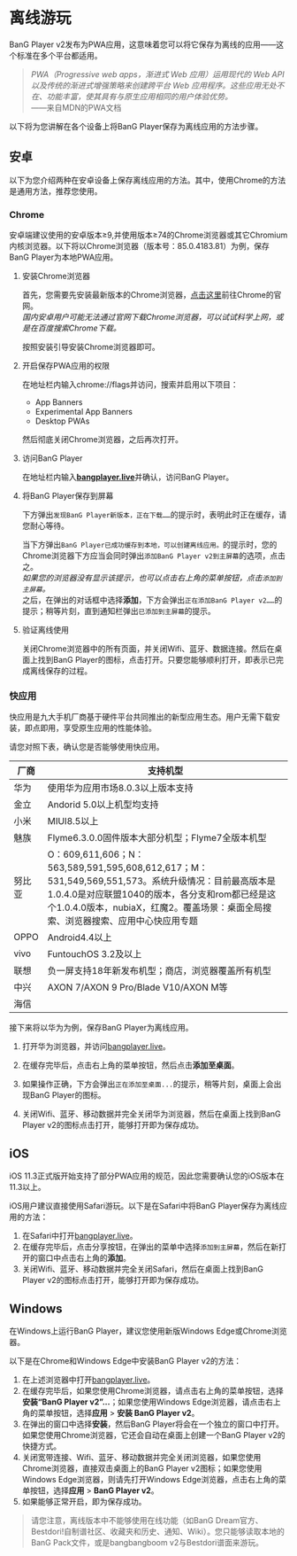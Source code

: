# 离线游玩

BanG Player v2发布为PWA应用，这意味着您可以将它保存为离线的应用——这个标准在多个平台都适用。

> *PWA（Progressive web apps，渐进式 Web 应用）运用现代的 Web API 以及传统的渐进式增强策略来创建跨平台 Web 应用程序。这些应用无处不在、功能丰富，使其具有与原生应用相同的用户体验优势。*<br />
> ——来自MDN的PWA文档

以下将为您讲解在各个设备上将BanG Player保存为离线应用的方法步骤。

## 安卓

以下为您介绍两种在安卓设备上保存离线应用的方法。其中，使用Chrome的方法是通用方法，推荐您使用。

### Chrome

安卓端建议使用的安卓版本≥9,并使用版本≥74的Chrome浏览器或其它Chromium内核浏览器。以下将以Chrome浏览器（版本号：85.0.4183.81）为例，保存BanG Player为本地PWA应用。

  1. 安装Chrome浏览器

     首先，您需要先安装最新版本的Chrome浏览器，[点击这里](https://www.google.cn/chrome/)前往Chrome的官网。<br />
     *国内安卓用户可能无法通过官网下载Chrome浏览器，可以试试科学上网，或是在百度搜索Chrome下载。*
     
     按照安装引导安装Chrome浏览器即可。
     
  2. 开启保存PWA应用的权限
  
     在地址栏内输入chrome://flags并访问，搜索并启用以下项目：
     
       * App Banners
       * Experimental App Banners
       * Desktop PWAs
     
     然后彻底关闭Chrome浏览器，之后再次打开。
     
  3. 访问BanG Player
  
     在地址栏内输入[**bangplayer.live**](https://bangplayer.live)并确认，访问BanG Player。
     
  4. 将BanG Player保存到屏幕
     
     下方弹出`发现BanG Player新版本，正在下载……`的提示时，表明此时正在缓存，请您耐心等待。
     
     当下方弹出`BanG Player已成功缓存到本地，可以创建离线应用。`的提示时，您的Chrome浏览器下方应当会同时弹出`添加BanG Player v2到主屏幕`的选项，点击之。<br />
     *如果您的浏览器没有显示该提示，也可以点击右上角的菜单按钮，点击`添加到主屏幕`。*<br />
     之后，在弹出的对话框中选择**添加**，下方会弹出`正在添加BanG Player v2……`的提示；稍等片刻，直到通知栏弹出`已添加到主屏幕`的提示。
     
  5. 验证离线使用
     
     关闭Chrome浏览器中的所有页面，并关闭Wifi、蓝牙、数据连接。然后在桌面上找到BanG Player的图标，点击打开。只要您能够顺利打开，即表示已完成离线保存的过程。
     
### 快应用

快应用是九大手机厂商基于硬件平台共同推出的新型应用生态。用户无需下载安装，即点即用，享受原生应用的性能体验。

请您对照下表，确认您是否能够使用快应用。

| 厂商 | 支持机型 |
| ---- | -------- |
| 华为 | 使用华为应用市场8.0.3以上版本支持 |
| 金立 | Andorid 5.0以上机型均支持 |
| 小米 | MIUI8.5以上 |
| 魅族 | Flyme6.3.0.0固件版本大部分机型；Flyme7全版本机型 |
| 努比亚 | O：609,611,606；N：563,589,591,595,608,612,617；M：531,549,569,551,573。系统升级情况：目前最高版本是1.0.4.0是对应联盟1040的版本，各分支和rom都已经是这个1.0.4.0版本，nubiaX，红魔2。覆盖场景：桌面全局搜索、浏览器搜索、应用中心快应用专题 |
| OPPO | Android4.4以上 |
| vivo | FuntouchOS 3.2及以上 |
| 联想 | 负一屏支持18年新发布机型；商店，浏览器覆盖所有机型 |
| 中兴 | AXON 7/AXON 9 Pro/Blade V10/AXON M等 |
| 海信 |  |

接下来将以华为为例，保存BanG Player为离线应用。

  1. 打开华为浏览器，并访问[bangplayer.live](https://bangplayer.live)。
  
  2. 在缓存完毕后，点击右上角的菜单按钮，然后点击**添加至桌面**。
  
  3. 如果操作正确，下方会弹出`正在添加至桌面...`的提示，稍等片刻，桌面上会出现BanG Player的图标。
  
  4. 关闭Wifi、蓝牙、移动数据并完全关闭华为浏览器，然后在桌面上找到BanG Player v2的图标点击打开，能够打开即为保存成功。

## iOS

iOS 11.3正式版开始支持了部分PWA应用的规范，因此您需要确认您的iOS版本在11.3以上。

iOS用户建议直接使用Safari游玩。以下是在Safari中将BanG Player保存为离线应用的方法：

1. 在Safari中打开[bangplayer.live](https://bangplayer.live)。
2. 在缓存完毕后，点击分享按钮，在弹出的菜单中选择`添加到主屏幕`，然后在新打开的窗口中点击右上角的**添加**。
3. 关闭Wifi、蓝牙、移动数据并完全关闭Safari，然后在桌面上找到BanG Player v2的图标点击打开，能够打开即为保存成功。

## Windows

在Windows上运行BanG Player，建议您使用新版Windows Edge或Chrome浏览器。

以下是在Chrome和Windows Edge中安装BanG Player v2的方法：

1. 在上述浏览器中打开[bangplayer.live](https://bangplayer.live)。
2. 在缓存完毕后，如果您使用Chrome浏览器，请点击右上角的菜单按钮，选择**安装“BanG Player v2”...**；如果您使用Windows Edge浏览器，请点击右上角的菜单按钮，选择**应用** > **安装 BanG Player v2**。
3. 在弹出的窗口中选择**安装**，然后BanG Player将会在一个独立的窗口中打开。如果您使用Chrome浏览器，它还会自动在桌面上创建一个BanG Player v2的快捷方式。
4. 关闭宽带连接、Wifi、蓝牙、移动数据并完全关闭浏览器，如果您使用Chrome浏览器，直接双击桌面上的BanG Player v2图标；如果您使用Windows Edge浏览器，则请先打开Windows Edge浏览器，点击右上角的菜单按钮，选择**应用** > **BanG Player v2**。
5. 如果能够正常开启，即为保存成功。

> 请您注意，离线版本中不能够使用在线功能（如BanG Dream官方、Bestdori!自制谱社区、收藏夹和历史、通知、Wiki）。您只能够读取本地的BanG Pack文件，或是bangbangboom v2与Bestdori谱面来游玩。